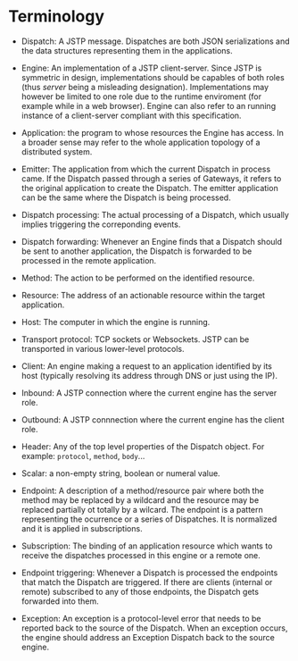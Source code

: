 Terminology
===========

- Dispatch: A JSTP message. Dispatches are both JSON serializations and the data structures representing them in the applications.

- Engine: An implementation of a JSTP client-server. Since JSTP is symmetric in design, implementations should be capables of both roles (thus _server_ being a misleading designation). Implementations may however be limited to one role due to the runtime enviroment (for example while in a web browser). Engine can also refer to an running instance of a client-server compliant with this specification.

- Application: the program to whose resources the Engine has access. In a broader sense may refer to the whole application topology of a distributed system.

- Emitter: The application from which the current Dispatch in process came. If the Dispatch passed through a series of Gateways, it refers to the original application to create the Dispatch. The emitter application can be the same where the Dispatch is being processed.

- Dispatch processing: The actual processing of a Dispatch, which usually implies triggering the correponding events.

- Dispatch forwarding: Whenever an Engine finds that a Dispatch should be sent to another application, the Dispatch is forwarded to be processed in the remote application.

- Method: The action to be performed on the identified resource.

- Resource: The address of an actionable resource within the target application.

- Host: The computer in which the engine is running.

- Transport protocol: TCP sockets or Websockets. JSTP can be transported in various lower-level protocols.

- Client: An engine making a request to an application identified by its host (typically resolving its address through DNS or just using the IP).

- Inbound: A JSTP connection where the current engine has the server role.

- Outbound: A JSTP connnection where the current engine has the client role.

- Header: Any of the top level properties of the Dispatch object. For example: `protocol`, `method`, `body`...

- Scalar: a non-empty string, boolean or numeral value.

- Endpoint: A description of a method/resource pair where both the method may be replaced by a wildcard and the resource may be replaced partially ot totally by a wilcard. The endpoint is a pattern representing the ocurrence or a series of Dispatches. It is normalized and it is applied in subscriptions.

- Subscription: The binding of an application resource which wants to receive the dispatches processed in this engine or a remote one. 

- Endpoint triggering: Whenever a Dispatch is processed the endpoints that match the Dispatch are triggered. If there are clients (internal or remote) subscribed to any of those endpoints, the Dispatch gets forwarded into them.

- Exception: An exception is a protocol-level error that needs to be reported back to the source of the Dispatch. When an exception occurs, the engine should address an Exception Dispatch back to the source engine.